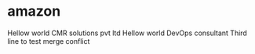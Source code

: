 # amazon
Hellow world CMR solutions pvt ltd
Hellow world DevOps consultant
Third line to test merge conflict
